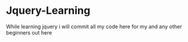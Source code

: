 # Jquery-Learning
While learning jquery i will commit all my code here for my and any other beginners out here
